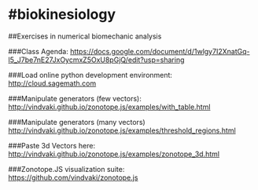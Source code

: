 #biokinesiology
==============

##Exercises in numerical biomechanic analysis

###Class Agenda:
https://docs.google.com/document/d/1wlgy7I2XnatGq-l5_J7be7nE27JxOycmxZ5OxU8pGjQ/edit?usp=sharing

###Load online python development environment:
http://cloud.sagemath.com

###Manipulate generators (few vectors):
http://vindvaki.github.io/zonotope.js/examples/with_table.html

###Manipulate generators (many vectors)
http://vindvaki.github.io/zonotope.js/examples/threshold_regions.html

###Paste 3d Vectors here:
http://vindvaki.github.io/zonotope.js/examples/zonotope_3d.html

###Zonotope.JS visualization suite:
https://github.com/vindvaki/zonotope.js
